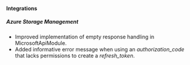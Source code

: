 
#### Integrations
##### Azure Storage Management
- Improved implementation of empty response handling in MicrosoftApiModule.
- Added informative error message when using an *authorization_code* that lacks permissions to create a *refresh_token*. 
